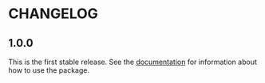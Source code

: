 CHANGELOG
=========

1.0.0
-----

This is the first stable release. See the [documentation](README) for
information about how to use the package.
